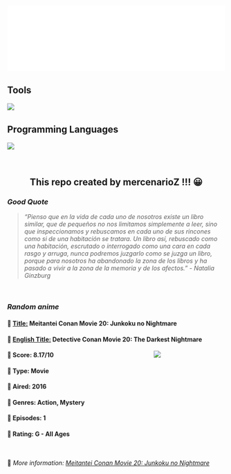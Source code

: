 
<img src="svg/nai.svg" />

<p>
  <h2>Tools</h2>
  <a href="https://skillicons.dev">
    <img src="https://skillicons.dev/icons?i=git,bash,vim,ubuntu,tensorflow,pytorch,docker,raspberrypi" />
  </a>

  <br />

  <h2>Programming Languages</h2>

  <a href="https://skillicons.dev">
    <img src="https://skillicons.dev/icons?i=python,c,cpp" />
  </a>
</p>

<br />

<h2 align="center">This repo created by mercenarioZ !!! 😀</h2>
<h3><i>Good Quote</i></h3>

<blockquote>
<i>
“Pienso que en la vida de cada uno de nosotros existe un libro similar, que de pequeños no nos limitamos simplemente a leer, sino que inspeccionamos y rebuscamos en cada uno de sus rincones como si de una habitación se tratara. Un libro así, rebuscado como una habitación, escrutado o interrogado como una cara en cada rasgo y arruga, nunca podremos juzgarlo como se juzga un libro, porque para nosotros ha abandonado la zona de los libros y ha pasado a vivir a la zona de la memoria y de los afectos.” - Natalia Ginzburg
</i>
</blockquote>

<br />

<h3><i>Random anime</i></h3>

<h4>
  <strong>🥭 <u>Title:</u></strong> Meitantei Conan Movie 20: Junkoku no Nightmare
</h4>

<h4>🌿 <u>English Title:</u> Detective Conan Movie 20: The Darkest Nightmare</h4>

<img align="right" width="165" src=https://cdn.myanimelist.net/images/anime/10/78894.jpg />

<h4>🌱 Score: 8.17/10</h4>

<h4>🌲 Type: Movie</h4>

<h4>🌴 Aired: 2016</h4>

<h4>🌵 Genres: Action, Mystery</h4>

<h4>🥑 Episodes: 1</h4>

<h4>🍏 Rating: G - All Ages</h4>

<br />

🍂 *More information: [Meitantei Conan Movie 20: Junkoku no Nightmare](https://myanimelist.net/anime/32005/Meitantei_Conan_Movie_20__Junkoku_no_Nightmare)*
    